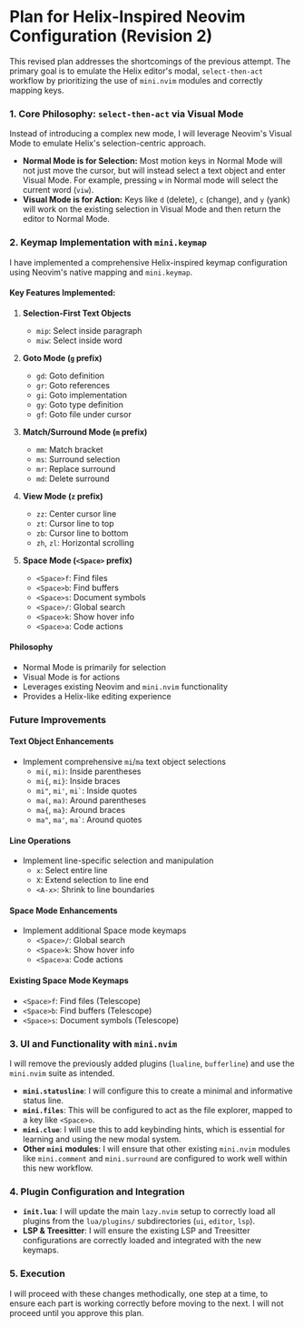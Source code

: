 # Plan for Helix-Inspired Neovim Configuration (Revision 2)

This revised plan addresses the shortcomings of the previous attempt. The primary goal is to emulate the Helix editor's modal, `select-then-act` workflow by prioritizing the use of `mini.nvim` modules and correctly mapping keys.

### 1. Core Philosophy: `select-then-act` via Visual Mode

Instead of introducing a complex new mode, I will leverage Neovim's Visual Mode to emulate Helix's selection-centric approach.

- **Normal Mode is for Selection:** Most motion keys in Normal Mode will not just move the cursor, but will instead select a text object and enter Visual Mode. For example, pressing `w` in Normal mode will select the current word (`viw`).
- **Visual Mode is for Action:** Keys like `d` (delete), `c` (change), and `y` (yank) will work on the existing selection in Visual Mode and then return the editor to Normal Mode.

### 2. Keymap Implementation with `mini.keymap`

I have implemented a comprehensive Helix-inspired keymap configuration using Neovim's native mapping and `mini.keymap`.

#### Key Features Implemented:

1. **Selection-First Text Objects**
   - `mip`: Select inside paragraph
   - `miw`: Select inside word

2. **Goto Mode (`g` prefix)**
   - `gd`: Goto definition
   - `gr`: Goto references
   - `gi`: Goto implementation
   - `gy`: Goto type definition
   - `gf`: Goto file under cursor

3. **Match/Surround Mode (`m` prefix)**
   - `mm`: Match bracket
   - `ms`: Surround selection
   - `mr`: Replace surround
   - `md`: Delete surround

4. **View Mode (`z` prefix)**
   - `zz`: Center cursor line
   - `zt`: Cursor line to top
   - `zb`: Cursor line to bottom
   - `zh`, `zl`: Horizontal scrolling

5. **Space Mode (`<Space>` prefix)**
   - `<Space>f`: Find files
   - `<Space>b`: Find buffers
   - `<Space>s`: Document symbols
   - `<Space>/`: Global search
   - `<Space>k`: Show hover info
   - `<Space>a`: Code actions

#### Philosophy
- Normal Mode is primarily for selection
- Visual Mode is for actions
- Leverages existing Neovim and `mini.nvim` functionality
- Provides a Helix-like editing experience

### Future Improvements

#### Text Object Enhancements
- Implement comprehensive `mi`/`ma` text object selections
  - `mi(`, `mi)`: Inside parentheses
  - `mi{`, `mi}`: Inside braces
  - `mi"`, `mi'`, `` mi` ``: Inside quotes
  - `ma(`, `ma)`: Around parentheses
  - `ma{`, `ma}`: Around braces
  - `ma"`, `ma'`, `` ma` ``: Around quotes

#### Line Operations
- Implement line-specific selection and manipulation
  - `x`: Select entire line
  - `X`: Extend selection to line end
  - `<A-x>`: Shrink to line boundaries

#### Space Mode Enhancements
- Implement additional Space mode keymaps
  - `<Space>/`: Global search
  - `<Space>k`: Show hover info
  - `<Space>a`: Code actions

#### Existing Space Mode Keymaps
- `<Space>f`: Find files (Telescope)
- `<Space>b`: Find buffers (Telescope)
- `<Space>s`: Document symbols (Telescope)

### 3. UI and Functionality with `mini.nvim`

I will remove the previously added plugins (`lualine`, `bufferline`) and use the `mini.nvim` suite as intended.

- **`mini.statusline`**: I will configure this to create a minimal and informative status line.
- **`mini.files`**: This will be configured to act as the file explorer, mapped to a key like `<Space>o`.
- **`mini.clue`**: I will use this to add keybinding hints, which is essential for learning and using the new modal system.
- **Other `mini` modules**: I will ensure that other existing `mini.nvim` modules like `mini.comment` and `mini.surround` are configured to work well within this new workflow.

### 4. Plugin Configuration and Integration

- **`init.lua`**: I will update the main `lazy.nvim` setup to correctly load all plugins from the `lua/plugins/` subdirectories (`ui`, `editor`, `lsp`).
- **LSP & Treesitter**: I will ensure the existing LSP and Treesitter configurations are correctly loaded and integrated with the new keymaps.

### 5. Execution

I will proceed with these changes methodically, one step at a time, to ensure each part is working correctly before moving to the next. I will not proceed until you approve this plan.
